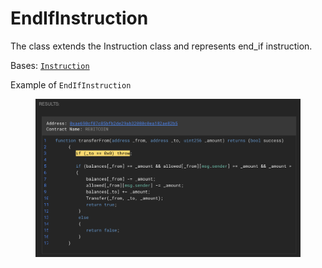 # EndIfInstruction

The class extends the Instruction class and represents end\_if instruction.



Bases: [`Instruction`](./)

Example of `EndIfInstruction`

<figure><img src="../../.gitbook/assets/image (210).png" alt=""><figcaption></figcaption></figure>
